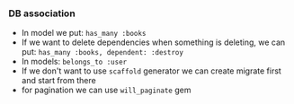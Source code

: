 

### DB association
- In model we put: `has_many :books`
- If we want to delete dependencies when something is deleting, we can put: `has_many :books, dependent: :destroy`
- In models: `belongs_to :user`
- If we don't want to use `scaffold` generator we can create migrate first and start from there
- for pagination we can use `will_paginate` gem
